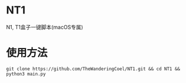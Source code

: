 # NT1
N1, T1盒子一键脚本(macOS专属)

# 使用方法
```
git clone https://github.com/TheWanderingCoel/NT1.git && cd NT1 && python3 main.py
```
